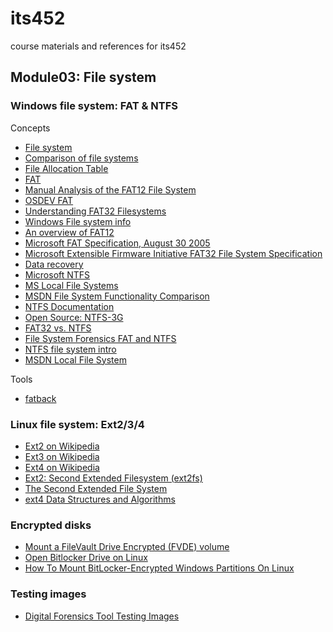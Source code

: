 # its452
course materials and references for its452

## Module03: File system
### Windows file system: FAT & NTFS
Concepts

* [File system](https://en.wikipedia.org/wiki/File_system)
* [Comparison of file systems](https://en.wikipedia.org/wiki/Comparison_of_file_systems)
* [File Allocation Table](https://en.wikipedia.org/wiki/File_Allocation_Table)
* [FAT](https://www.forensicswiki.org/wiki/FAT)
* [Manual Analysis of the FAT12 File System](http://alexander.khleuven.be/courses/bs1/fat12/fat12.html)
* [OSDEV FAT](https://wiki.osdev.org/FAT)
* [Understanding FAT32 Filesystems](https://www.pjrc.com/tech/8051/ide/fat32.html)
* [Windows File system info](https://www.ntfs.com/index.html)
* [An overview of FAT12](http://www.disc.ua.es/~gil/FAT12Description.pdf)
* [Microsoft FAT Specification, August 30 2005](http://read.pudn.com/downloads77/ebook/294884/FAT32%20Spec%20%28SDA%20Contribution%29.pdf)
* [Microsoft Extensible Firmware Initiative FAT32 File System Specification](https://staff.washington.edu/dittrich/misc/fatgen103.pdf)
* [Data recovery](https://en.wikipedia.org/wiki/Data_recovery)
* [Microsoft NTFS](https://docs.microsoft.com/en-us/windows-server/storage/file-server/ntfs-overview)
* [MS Local File Systems](https://docs.microsoft.com/en-us/previous-versions/windows/desktop/legacy/aa364407\(v%3Dvs.85\))
* [MSDN File System Functionality Comparison](https://docs.microsoft.com/en-us/windows/win32/fileio/filesystem-functionality-comparison)
* [NTFS Documentation](http://dubeyko.com/development/FileSystems/NTFS/ntfsdoc.pdf)
* [Open Source: NTFS-3G](https://www.tuxera.com/community/open-source-ntfs-3g/)
* [FAT32 vs. NTFS ](http://www.campus64.com/digital_learning/data/cyber_forensics_essentials/info_fat32-ntfs.pdf)
* [File System Forensics FAT and NTFS](http://topdownbook.com/uploads/1/0/8/4/108471219/filesystemforensics.pdf)
* [NTFS file system intro](http://itc.upt.al/_opsys/ntfs%20file%20system.pdf)
* [MSDN Local File System](https://docs.microsoft.com/en-us/windows/win32/fileio/file-systems)

Tools
* [fatback](https://github.com/gaul/fatback)


### Linux file system: Ext2/3/4
* [Ext2 on Wikipedia](https://en.wikipedia.org/wiki/Ext2)
* [Ext3 on Wikipedia](https://en.wikipedia.org/wiki/Ext3)
* [Ext4 on Wikipedia](https://en.wikipedia.org/wiki/Ext4)
* [Ext2: Second Extended Filesystem (ext2fs) ](https://wiki.osdev.org/Ext2)
* [The Second Extended File System](https://www.nongnu.org/ext2-doc/ext2.html)
* [ext4 Data Structures and Algorithms](https://www.kernel.org/doc/html/latest/filesystems/ext4/index.html)

### Encrypted disks
* [Mount a FileVault Drive Encrypted (FVDE) volume](https://github.com/libyal/libfvde/wiki/Mounting)
* [Open Bitlocker Drive on Linux](https://www.ceos3c.com/open-source/open-bitlocker-drive-linux/)
* [How To Mount BitLocker-Encrypted Windows Partitions On Linux](https://www.linuxuprising.com/2019/04/how-to-mount-bitlocker-encrypted.html)

### Testing images
* [Digital Forensics Tool Testing Images](http://dftt.sourceforge.net/)
